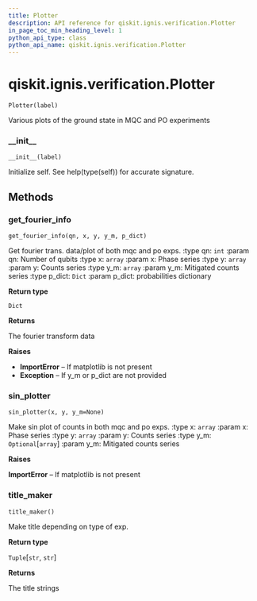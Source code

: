 ```yaml
---
title: Plotter
description: API reference for qiskit.ignis.verification.Plotter
in_page_toc_min_heading_level: 1
python_api_type: class
python_api_name: qiskit.ignis.verification.Plotter
---
```


<span id="qiskit-ignis-verification-plotter" />

# qiskit.ignis.verification.Plotter

<span id="qiskit.ignis.verification.Plotter" />

`Plotter(label)`

Various plots of the ground state in MQC and PO experiments

### \_\_init\_\_

<span id="qiskit.ignis.verification.Plotter.__init__" />

`__init__(label)`

Initialize self. See help(type(self)) for accurate signature.

## Methods

### get\_fourier\_info

<span id="qiskit.ignis.verification.Plotter.get_fourier_info" />

`get_fourier_info(qn, x, y, y_m, p_dict)`

Get fourier trans. data/plot of both mqc and po exps. :type qn: `int` :param qn: Number of qubits :type x: `array` :param x: Phase series :type y: `array` :param y: Counts series :type y\_m: `array` :param y\_m: Mitigated counts series :type p\_dict: `Dict` :param p\_dict: probabilities dictionary

**Return type**

`Dict`

**Returns**

The fourier transform data

**Raises**

*   **ImportError** – If matplotlib is not present
*   **Exception** – If y\_m or p\_dict are not provided

### sin\_plotter

<span id="qiskit.ignis.verification.Plotter.sin_plotter" />

`sin_plotter(x, y, y_m=None)`

Make sin plot of counts in both mqc and po exps. :type x: `array` :param x: Phase series :type y: `array` :param y: Counts series :type y\_m: `Optional`\[`array`] :param y\_m: Mitigated counts series

**Raises**

**ImportError** – If matplotlib is not present

### title\_maker

<span id="qiskit.ignis.verification.Plotter.title_maker" />

`title_maker()`

Make title depending on type of exp.

**Return type**

`Tuple`\[`str`, `str`]

**Returns**

The title strings

